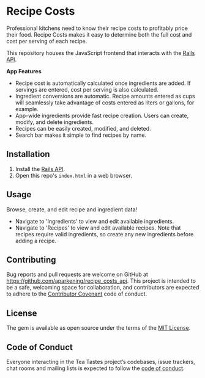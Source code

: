 # Recipe Costs

Professional kitchens need to know their recipe costs to profitably price their food. Recipe Costs makes it easy to determine both the full cost and cost per serving of each recipe.

This repository houses the JavaScript frontend that interacts with the [Rails API](https://github.com/aparkening/recipe_costs_api).

**App Features**
- Recipe cost is automatically calculated once ingredients are added. If servings are entered, cost per serving is also calculated.
- Ingredient conversions are automatic. Recipe amounts entered as cups will seamlessly take advantage of costs entered as liters or gallons, for example.
- App-wide ingredients provide fast recipe creation. Users can create, modify, and delete ingredients.
- Recipes can be easily created, modified, and deleted.
- Search bar makes it simple to find recipes by name.

## Installation

1. Install the [Rails API](https://github.com/aparkening/recipe_costs_api). 
2. Open this repo's `index.html` in a web browser.

## Usage

Browse, create, and edit recipe and ingredient data! 

- Navigate to 'Ingredients' to view and edit available ingredients.
- Navigate to 'Recipes' to view and edit available recipes. Note that recipes require valid ingredients, so create any new ingredients before adding a recipe.

## Contributing

Bug reports and pull requests are welcome on GitHub at https://github.com/aparkening/recipe_costs_api. This project is intended to be a safe, welcoming space for collaboration, and contributors are expected to adhere to the [Contributor Covenant](http://contributor-covenant.org) code of conduct.

## License

The gem is available as open source under the terms of the [MIT License](https://opensource.org/licenses/MIT).

## Code of Conduct

Everyone interacting in the Tea Tastes project’s codebases, issue trackers, chat rooms and mailing lists is expected to follow the [code of conduct](https://github.com/aparkening/recipe_costs_api/blob/master/CODE_OF_CONDUCT.md).
